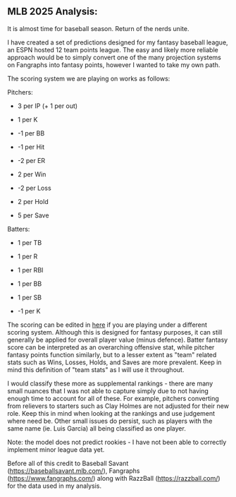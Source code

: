 ## MLB 2025 Analysis:

It is almost time for baseball season. Return of the nerds unite. 

I have created a set of predictions designed for my fantasy baseball league, an ESPN hosted 12 team points league. The easy and likely more reliable approach would be to simply convert one of the many projection systems on Fangraphs into fantasy points, however I wanted to take my own path. 


The scoring system we are playing on works as follows:

Pitchers:

 -    3 per IP (+ 1 per out)

 -    1 per K

 -   -1 per BB

 -   -1 per Hit

 -   -2 per ER

 -    2 per Win

 -   -2 per Loss

 -    2 per Hold

 -    5 per Save


Batters:
 -   1 per TB

 -   1 per R

 -   1 per RBI

 -   1 per BB

 -   1 per SB

 -   -1 per K


The scoring can be edited in [here](https://github.com/mcgillies/mlb-fantasy-2025/blob/main/data_cleaning/calc_fpoints.py) if you are playing under a different scoring system. Although this is designed for fantasy purposes, it can still generally be applied for overall player value (minus defence). Batter fantasy score can be interpreted as an overarching offensive stat, while pitcher fantasy points function similarly, but to a lesser extent as "team" related stats such as Wins, Losses, Holds, and Saves are more prevalent. Keep in mind this definition of "team stats" as I will use it throughout. 

I would classify these more as supplemental rankings - there are many small nuances that I was not able to capture simply due to not having enough time to account for all of these. For example, pitchers converting from relievers to starters such as Clay Holmes are not adjusted for their new role. Keep this in mind when looking at the rankings and use judgement where need be. Other small issues do persist, such as players with the same name (ie. Luis Garcia) all being classified as one player. 

Note: the model does not predict rookies - I have not been able to correctly implement minor league data yet. 

Before all of this credit to Baseball Savant (https://baseballsavant.mlb.com/), Fangraphs (https://www.fangraphs.com/) along with RazzBall (https://razzball.com/) for the data used in my analysis. 

```{tableofcontents}
```
